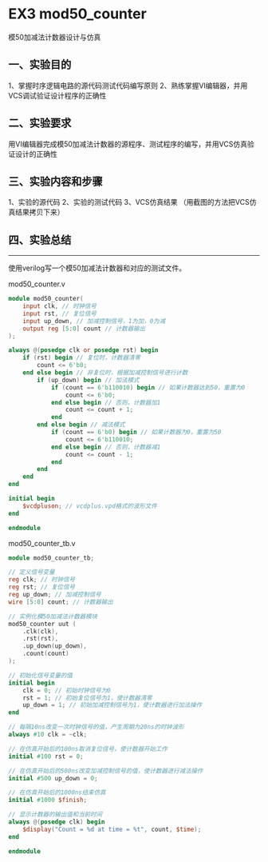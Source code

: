 # EX3 mod50_counter

模50加减法计数器设计与仿真

## 一、实验目的

1、掌握时序逻辑电路的源代码测试代码编写原则
2、熟练掌握VI编辑器，并用VCS调试验证设计程序的正确性

## 二、实验要求

用VI编辑器完成模50加减法计数器的源程序、测试程序的编写，并用VCS仿真验证设计的正确性

## 三、实验内容和步骤

1、实验的源代码
2、实验的测试代码
3、VCS仿真结果
（用截图的方法把VCS仿真结果拷贝下来）

## 四、实验总结

---

使用verilog写一个模50加减法计数器和对应的测试文件。

mod50_counter.v

```verilog
module mod50_counter(
    input clk, // 时钟信号
    input rst, // 复位信号
    input up_down, // 加减控制信号，1为加，0为减
    output reg [5:0] count // 计数器输出
);

always @(posedge clk or posedge rst) begin
    if (rst) begin // 复位时，计数器清零
        count <= 6'b0;
    end else begin // 非复位时，根据加减控制信号进行计数
        if (up_down) begin // 加法模式
            if (count == 6'b110010) begin // 如果计数器达到50，重置为0
                count <= 6'b0;
            end else begin // 否则，计数器加1
                count <= count + 1;
            end
        end else begin // 减法模式
            if (count == 6'b0) begin // 如果计数器为0，重置为50
                count <= 6'b110010;
            end else begin // 否则，计数器减1
                count <= count - 1;
            end
        end
    end
end

initial begin
    $vcdpluson; // vcdplus.vpd格式的波形文件
end

endmodule
```

mod50_counter_tb.v

```verilog
module mod50_counter_tb;

// 定义信号变量
reg clk; // 时钟信号
reg rst; // 复位信号
reg up_down; // 加减控制信号
wire [5:0] count; // 计数器输出

// 实例化模50加减法计数器模块
mod50_counter uut (
    .clk(clk),
    .rst(rst),
    .up_down(up_down),
    .count(count)
);

// 初始化信号变量的值
initial begin
    clk = 0; // 初始时钟信号为0
    rst = 1; // 初始复位信号为1，使计数器清零
    up_down = 1; // 初始加减控制信号为1，使计数器进行加法操作
end

// 每隔10ns改变一次时钟信号的值，产生周期为20ns的时钟波形
always #10 clk = ~clk;

// 在仿真开始后的100ns取消复位信号，使计数器开始工作
initial #100 rst = 0;

// 在仿真开始后的500ns改变加减控制信号的值，使计数器进行减法操作
initial #500 up_down = 0;

// 在仿真开始后的1000ns结束仿真
initial #1000 $finish;

// 显示计数器的输出值和当前时间
always @(posedge clk) begin
    $display("Count = %d at time = %t", count, $time);
end

endmodule
```
